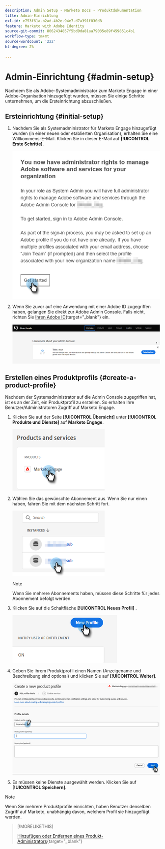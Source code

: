 ```yaml
---
description: Admin Setup - Marketo Docs - Produktdokumentation
title: Admin-Einrichtung
exl-id: e753f61a-b2ad-4b2e-94e7-d7a391f030d8
feature: Marketo with Adobe Identity
source-git-commit: 8062434857f5bd9da81aa79035e89f459851c4b1
workflow-type: tm+mt
source-wordcount: '222'
ht-degree: 2%

---
```


# Admin-Einrichtung {#admin-setup}

Nachdem Sie als Adobe-Systemadministrator zum Marketo Engage in einer Adobe-Organisation hinzugefügt wurden, müssen Sie einige Schritte unternehmen, um die Ersteinrichtung abzuschließen.

## Ersteinrichtung {#initial-setup}

1. Nachdem Sie als Systemadministrator für Marketo Engage hinzugefügt wurden (in einer neuen oder etablierten Organisation), erhalten Sie eine Willkommens-E-Mail. Klicken Sie in dieser E-Mail auf **[!UICONTROL Erste Schritte]**.

   ![](assets/admin-setup-1.png)

1. Wenn Sie zuvor auf eine Anwendung mit einer Adobe ID zugegriffen haben, gelangen Sie direkt zur Adobe Admin Console. Falls nicht, richten Sie [Ihren Adobe ID](https://helpx.adobe.com/manage-account/using/create-update-adobe-id.html){target="_blank"} ein.

   ![](assets/admin-setup-2.png)

## Erstellen eines Produktprofils {#create-a-product-profile}

Nachdem der Systemadministrator auf die Admin Console zugegriffen hat, ist es an der Zeit, ein Produktprofil zu erstellen. So erhalten Ihre Benutzer/Administratoren Zugriff auf Marketo Engage.

1. Klicken Sie auf der Seite **[!UICONTROL Übersicht]** unter **[!UICONTROL Produkte und Dienste]** auf **Marketo Engage**.

   ![](assets/admin-setup-3.png)

1. Wählen Sie das gewünschte Abonnement aus. Wenn Sie nur einen haben, fahren Sie mit dem nächsten Schritt fort.

   ![](assets/admin-setup-4.png)

   >[!NOTE]
   >
   >Wenn Sie mehrere Abonnements haben, müssen diese Schritte für jedes Abonnement befolgt werden.

1. Klicken Sie auf die Schaltfläche **[!UICONTROL Neues Profil]** .

   ![](assets/admin-setup-5.png)

1. Geben Sie Ihrem Produktprofil einen Namen (Anzeigename und Beschreibung sind optional) und klicken Sie auf **[!UICONTROL Weiter]**.

   ![](assets/admin-setup-6.png)

1. Es müssen keine Dienste ausgewählt werden. Klicken Sie auf **[!UICONTROL Speichern]**.

>[!NOTE]
>
>Wenn Sie mehrere Produktprofile einrichten, haben Benutzer denselben Zugriff auf Marketo, unabhängig davon, welchem Profil sie hinzugefügt werden.

>[!MORELIKETHIS]
>
>[Hinzufügen oder Entfernen eines Produkt-Administrators](/help/marketo/product-docs/administration/marketo-with-adobe-identity/add-or-remove-a-product-admin.md){target="_blank"}
